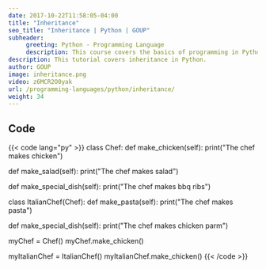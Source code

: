```yaml
---
date: 2017-10-22T11:58:05-04:00
title: "Inheritance"
seo_title: "Inheritance | Python | GOUP"
subheader:
     greeting: Python - Programming Language
     description: This course covers the basics of programming in Python. Work your way through the videos/articles and I'll teach you everything you need to know to start your programming journey!
description: This tutorial covers inheritance in Python.
author: GOUP
image: inheritance.png
video: z6MCR2O0yak
url: /programming-languages/python/inheritance/
weight: 34
---
```


## Code

{{< code lang="py" >}}
class Chef:
   def make_chicken(self):
       print("The chef makes chicken")

   def make_salad(self):
       print("The chef makes salad")

   def make_special_dish(self):
       print("The chef makes bbq ribs")

class ItalianChef(Chef):
   def make_pasta(self):
       print("The chef makes pasta")

   def make_special_dish(self):
       print("The chef makes chicken parm")


myChef = Chef()
myChef.make_chicken()

myItalianChef = ItalianChef()
myItalianChef.make_chicken()
{{< /code >}}
